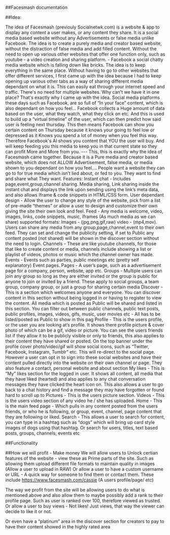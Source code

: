 ##Facesmash documentation 

##Idea:

The idea of Facesmash (previouly Socialnetwk.com) is a website & app to display any content a user makes, or any content they share. It is a social media based website without any Advertisements or false media unlike Facebook. The idea is to create a purely media and creator based website, without the distraction of false media and add filled content.
Without the need to open up various other websites that offer one function only, such as youtube - a video creation and sharing platform. - Facebook a social chatty media website which is falling down like bricks. The idea is to keep everything in the same place. Without having to go to other websites that offer different services, I first came up with the idea because I had to keep opening up various other tabs as a way of sharing different media dependant on what it is. This can easily eat through your internet speed and traffic. There's no need for multiple websites. Why can't we have it in one place? That's exactly why I came up with the idea. Social media platforms these days such as Facebook, are so full of “In your face” content, which is also dependant on how you feel… Facebook collects a Huge amount of data based on the user, what they watch, what they click on etc. And this is used to build up a “virtual timeline” of the user, which can then predict how said user is feeling next thursday. This then means Facebook can show you certain content on Thursday because it knows your going to feel low or depressed as it Knows you spend a lot of money when you feel this way. Therefore Facebook's AI shows you content that YOU the user will buy. And will keep feeding you this media to keep you in that current state so they can profit More and More from you. --- This, this is exactly why the idea of Facesmash came together. Because it is a Pure media and creator based website, which does not ALLOW Advertisement, false media, or media shown to you dependant on how you feel…. People want a website they can go to for true media which isn’t lied about, or fed to you. They want to find and share what They want.
Features:
Instant chat - Includes page,event,group,channel sharing. Media sharing, Link sharing inside the instant chat and displays the link upon sending using the link’s meta data, and also allows Iframe & code snippets in HTML/CSS form.
User dependant design - Allow the user to change any style of the website, pick from a list of pre-made “themes” or allow a user to design and customize their own giving the site their own look and feel.
Feed - Any media is welcome, video, images, links, code snippets, music, iframes (As much media as we can share) supported formats: Images - (jpg,png,gif,raw) video - (mp4,mov). Users can share any media from any group,page,channel,event to their own feed. They can set and change the publicity setting, if set to Public any content posted (not shared) will be shown in the discover section without the need to login. 
Channels - These are like youtube channels, for those that like to create content or media, channels include showing a list or playlist of videos, photos or music which the channel owner has made.
Events - Events such as parties, public meetings etc (pretty self explanatory) Event pages.
Pages - A user’s page, such as a advertisement page for a company, person, website, app etc. 
Groups - Multiple users can join any group so long as they are either invited or the group is public for anyone to join or invited by a friend. These apply to social groups, a team group, company group, or just a group for sharing certain media
Discover - This is a section which welcomes anyone and everyone. You can discover content in this section without being logged in or having to register to view the content. All media which is posted as Public will be shared and listed in this section. You can filter out between public channels, public text posts, public profiles, images, videos, gifs, music, user movies etc - All has to be listed/posted as Public to show in this pag
Profile - This is the users profile, or the user you are looking at’s profile. It shows there profile picture & cover photo of which can be a gif, video or picture. You can see the users friends list if they allow it to be publicly visible or only to friends, this also applies to their content they have shared or posted. On the top banner under the profile cover photo/video/gif will show social icons, such as “Twitter, Facebook, Instagram, Tumblr” etc. This will re-direct to the social page. However a user can opt in to sign into these social websites and have their content pulled directly into the website on their own channel or page. They also feature a contact, personal website and about section
My likes - This is “My” likes section for the logged in user. It shows all content, all media that they have liked (hearted) and also applies to any chat conversation messages they have clicked the heart icon on. This also allows a user to go back to a chat history and find a message they may have forgotten or found hard to scroll up to
Pictures - This is the users picture section.
Videos - This is the users video section of any video he / she has uploaded.
Home - This is the main feed page - Which pulls in any content posted from the users friends, or who he is following, or group, event, channel, page content that they are following or liked.
Search - This allows a user to search for content, you can type in a hashtag such as “dogs” which will bring up card style images of dogs using that hashtag. Or search for users, titles, text based posts, groups, channels, events etc

##Functionality




##How we will profit - Make money
We will allow users to Unlock certian features of the website - view these as Prime parts of the site. Such as allowing them upload different file formats to maintain quality in images (Allow a user to upload in RAW)
Or allow a user to have a custom username or URL - A quick way for someone to find them or contact them. These include https://www.facesmash.com/cassie (A users profile/page/ etc)

The way we profit from the site will be allowing users to do what is mentioned above and also allow them to maybe possibly add a rank to their profile page. Such as user is ranked over 100, therefore viewed as trusted. Or allow a user to buy views - Not likes! Just views, that way the viewer can decide to like it or not. 

Or even have a “platinum” area in the discover section for creators to pay to have their content showed in the highly rated area
